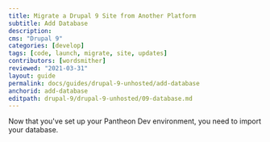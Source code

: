 ```yaml
---
title: Migrate a Drupal 9 Site from Another Platform
subtitle: Add Database
description: 
cms: "Drupal 9"
categories: [develop]
tags: [code, launch, migrate, site, updates]
contributors: [wordsmither]
reviewed: "2021-03-31"
layout: guide
permalink: docs/guides/drupal-9-unhosted/add-database
anchorid: add-database
editpath: drupal-9/drupal-9-unhosted/09-database.md
---
```


Now that you've set up your Pantheon Dev environment, you need to import your database.

<Partial file="drupal-9/migrate-add-database-part1-sql.md" />

<Partial file="drupal-9/migrate-add-database-part2.md" />
